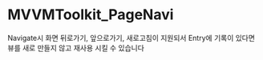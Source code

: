# MVVMToolkit_PageNavi

 Navigate시 화면 뒤로가기, 앞으로가기, 새로고침이 지원되서 Entry에 기록이 있다면 뷰를 새로 만들지 않고 재사용 시킬 수 있습니다
